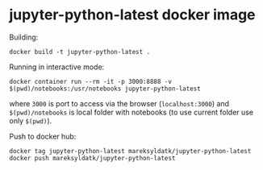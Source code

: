 # jupyter-python-latest docker image

Building:

```
docker build -t jupyter-python-latest .
```

Running in interactive mode:

```
docker container run --rm -it -p 3000:8888 -v $(pwd)/notebooks:/usr/notebooks jupyter-python-latest
```
where `3000` is port to access via the browser (`localhost:3000`) and `$(pwd)/notebooks` is local folder with notebooks (to use current folder use only `$(pwd)`).

Push to docker hub:

```
docker tag jupyter-python-latest mareksyldatk/jupyter-python-latest
docker push mareksyldatk/jupyter-python-latest
```
